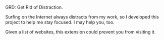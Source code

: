 GRD: Get Rid of Distraction.

Surfing on the Internet always distracts from my work, so I developed this project to help me stay focused. I may help you, too.

Given a list of websites, this extension could prevent you from visiting it.
